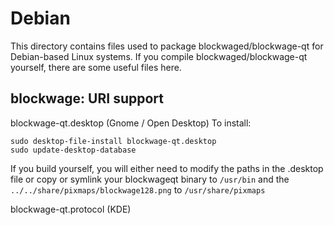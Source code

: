 
Debian
====================
This directory contains files used to package blockwaged/blockwage-qt
for Debian-based Linux systems. If you compile blockwaged/blockwage-qt yourself, there are some useful files here.

## blockwage: URI support ##


blockwage-qt.desktop  (Gnome / Open Desktop)
To install:

	sudo desktop-file-install blockwage-qt.desktop
	sudo update-desktop-database

If you build yourself, you will either need to modify the paths in
the .desktop file or copy or symlink your blockwageqt binary to `/usr/bin`
and the `../../share/pixmaps/blockwage128.png` to `/usr/share/pixmaps`

blockwage-qt.protocol (KDE)

